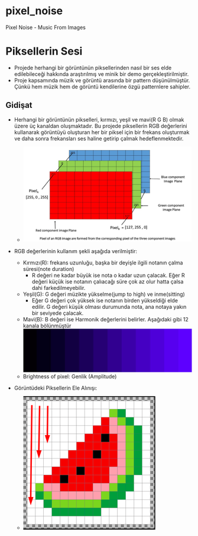 # pixel_noise
Pixel Noise - Music From Images


# Piksellerin Sesi

- Projede herhangi bir görüntünün piksellerinden nasıl bir ses elde edilebileceği hakkında araştırılmış ve minik bir demo gerçekleştirilmiştir.
- Proje kapsamında müzik ve görüntü arasında bir pattern düşünülmüştür. Çünkü hem müzik hem de görüntü kendilerine özgü patternlere sahipler.

## Gidişat
 
- Herhangi bir görüntünün pikselleri, kırmızı, yeşil ve mavi(R G B) olmak üzere üç kanaldan oluşmaktadır. Bu projede piksellerin RGB değerlerini kullanarak görüntüyü oluşturan her bir piksel için bir frekans oluşturmak ve daha sonra frekansları ses haline getirip çalmak hedeflenmektedir.
    - <img src="images/Pixel.jpg"/>

- RGB değerlerinin kullanım şekli aşağıda verilmiştir:
    - Kırmızı(R): frekans uzunluğu, başka bir deyişle ilgili notanın çalma süresi(note duration)
        - R değeri ne kadar büyük ise nota o kadar uzun çalacak. Eğer R değeri küçük ise notanın çalıacağı süre çok az olur hatta çalsa dahi farkedilmeyebilir. 
    - Yeşil(G): G değeri müzikte yükselme(jump to high) ve inme(sitting)
        - Eğer G değeri çok yüksek ise notanın birden yükseldiği elde edilir. G değeri küşük olması durumunda nota, ana notaya yakın bir seviyede çalacak. 
    - Mavi(B): B değeri ise Harmonik değerlerini belirler. Aşağıdaki gibi 12 kanala bölünmüştür
        <img src="images/harmonic.png"/>
    - Brightness of pixel: Genlik (Amplitude)

- Görüntüdeki Piksellerin Ele Alınışı:
    - <img src="images/piksel_okuma.png"/>


